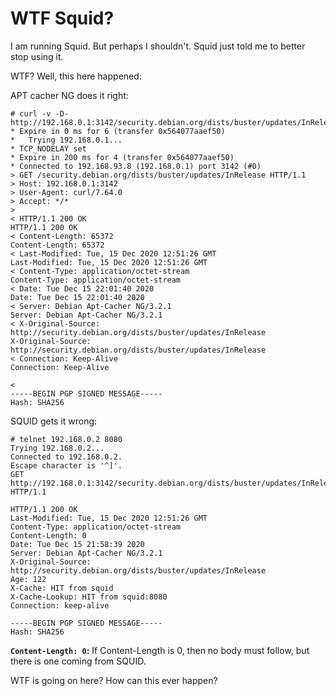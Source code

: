 # WTF Squid?

I am running Squid.  But perhaps I shouldn't.  Squid just told me to better stop using it.

WTF?  Well, this here happened:

APT cacher NG does it right:

```
# curl -v -D- http://192.168.0.1:3142/security.debian.org/dists/buster/updates/InRelease
* Expire in 0 ms for 6 (transfer 0x564077aaef50)
*   Trying 192.168.0.1...
* TCP_NODELAY set
* Expire in 200 ms for 4 (transfer 0x564077aaef50)
* Connected to 192.168.93.8 (192.168.0.1) port 3142 (#0)
> GET /security.debian.org/dists/buster/updates/InRelease HTTP/1.1
> Host: 192.168.0.1:3142
> User-Agent: curl/7.64.0
> Accept: */*
>
< HTTP/1.1 200 OK
HTTP/1.1 200 OK
< Content-Length: 65372
Content-Length: 65372
< Last-Modified: Tue, 15 Dec 2020 12:51:26 GMT
Last-Modified: Tue, 15 Dec 2020 12:51:26 GMT
< Content-Type: application/octet-stream
Content-Type: application/octet-stream
< Date: Tue Dec 15 22:01:40 2020
Date: Tue Dec 15 22:01:40 2020
< Server: Debian Apt-Cacher NG/3.2.1
Server: Debian Apt-Cacher NG/3.2.1
< X-Original-Source: http://security.debian.org/dists/buster/updates/InRelease
X-Original-Source: http://security.debian.org/dists/buster/updates/InRelease
< Connection: Keep-Alive
Connection: Keep-Alive

<
-----BEGIN PGP SIGNED MESSAGE-----
Hash: SHA256
```

SQUID gets it wrong:

```
# telnet 192.168.0.2 8080
Trying 192.168.0.2...
Connected to 192.168.0.2.
Escape character is '^]'.
GET http://192.168.0.1:3142/security.debian.org/dists/buster/updates/InRelease HTTP/1.1

HTTP/1.1 200 OK
Last-Modified: Tue, 15 Dec 2020 12:51:26 GMT
Content-Type: application/octet-stream
Content-Length: 0
Date: Tue Dec 15 21:58:39 2020
Server: Debian Apt-Cacher NG/3.2.1
X-Original-Source: http://security.debian.org/dists/buster/updates/InRelease
Age: 122
X-Cache: HIT from squid
X-Cache-Lookup: HIT from squid:8080
Connection: keep-alive

-----BEGIN PGP SIGNED MESSAGE-----
Hash: SHA256
```

**`Content-Length: 0`:**  If Content-Length is 0, then no body must follow, but there is one coming from SQUID.

WTF is going on here?  How can this ever happen?
